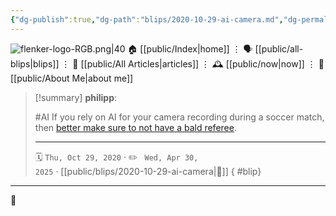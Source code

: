 ```yaml
---
{"dg-publish":true,"dg-path":"blips/2020-10-29-ai-camera.md","dg-permalink":"2020/10/29/ai-camera/","permalink":"/2020/10/29/ai-camera/","title":"philipp @ 2020-10-29","created":"2020-10-29T00:00:00","updated":"2025-04-30T22:27:37"}
---
```



<div class="transclusion internal-embed is-loaded"><div class="markdown-embed">




![flenker-logo-RGB.png|40](/img/user/attachments/flenker-logo-RGB.png)
🏠 [[public/Index\|home]]  ⋮ 🗣️ [[public/all-blips\|blips]] ⋮  📝 [[public/All Articles\|articles]]  ⋮ 🕰️ [[public/now\|now]] ⋮ 🪪 [[public/About Me\|about me]]


</div></div>


> [!summary] **philipp**:
>
> #AI
> If you rely on AI for your camera recording during a soccer match, then [better make sure to not have a bald referee](https://www.iflscience.com/technology/ai-camera-ruins-soccar-game-for-fans-after-mistaking-referees-bald-head-for-ball/).
> - - -
>
> 🗓️ <code>Thu, Oct 29, 2020</code>  · ✏️ <code> Wed, Apr 30, 2025</code>  · [[public/blips/2020-10-29-ai-camera\|🔗]]
{ #blip}


- - -

 👾
